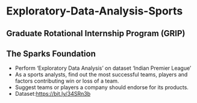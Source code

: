 # Exploratory-Data-Analysis-Sports
## Graduate Rotational Internship Program (GRIP)
## The Sparks Foundation

* Perform ‘Exploratory Data Analysis’ on dataset ‘Indian Premier League’
* As a sports analysts, find out the most successful teams, players and factors contributing win or loss of a team.
* Suggest teams or players a company should endorse for its products.
* Dataset:https://bit.ly/34SRn3b

